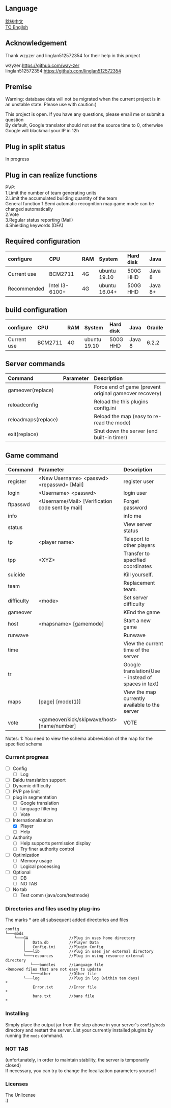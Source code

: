 ## Language  

[跳转中文](https://github.com/deng-rui/Command-Extension/blob/master/README-zh_CN.md)  
[TO Engilsh](https://github.com/deng-rui/Command-Extension/blob/master/README.md)  


## Acknowledgement  

Thank wzyzer and linglan512572354 for their help in this project  

wzyzer:https://github.com/way-zer  
linglan512572354:https://github.com/linglan512572354  

## Premise

Warning: database data will not be migrated when the current project is in an unstable state. Please use with caution:)
  
  
This project is open. If you have any questions, please email me or submit a question    
By default, Google translator should not set the source time to 0, otherwise Google will blackmail your IP in 12h  

## Plug in split status

In progress  

## Plug in can realize functions
PVP:  
1.Limit the number of team generating units  
2.Limit the accumulated building quantity of the team  
General function
1.Semi automatic recognition map game mode can be changed automatically  
2.Vote  
3.Regular status reporting (Mail)  
4.Shielding keywords (DFA)  

## Required configuration  

| configure     | CPU             | RAM   | System        | Hard disk | Java      |
|:---           |:---             |:---   |:---           |:---       |:---       |
| Current use   | BCM2711         | 4G    | ubuntu 19.10  | 500G HHD  | Java 8    |
| Recommended   | Intel I3-6100+  | 4G    | ubuntu 16.04+ | 500G HHD  | Java 8+   |

## build configuration  

| configure     | CPU             | RAM   | System        | Hard disk | Java      | Gradle    |
|:---           |:---             |:---   |:---           |:---       |:---       |:---       |
| Current use   | BCM2711         | 4G    | ubuntu 19.10  | 500G HHD  | Java 8    | 6.2.2     |

## Server commands  

| Command               | Parameter                                          | Description                                           |
|:---                   |:---                                                |:---                                                   |
| gameover(replace)     |                                                    | Force end of game (prevent original gameover recovery)|
| reloadconfig          |                                                    | Reload the this plugins config.ini                    |
| reloadmaps(replace)   |                                                    | Reload the map (easy to re-read the mode)             |
| exit(replace)         |                                                    | Shut down the server (end built-in timer)             |

## Game command  

| Command       | Parameter                                                    | Description                                           |
|:---           |:---                                                          |:---                                                   |
| register      |&lt;New Username&gt; &lt;passwd&gt; &lt;repasswd&gt; [Mail]   | register user                                         |
| login         |&lt;Username&gt; &lt;passwd&gt;                               | login user                                            |
| ftpasswd      |&lt;Username/Mail&gt; [Verification code sent by mail]        | Forget password                                       |
| info          |                                                              | info me                                               |
| status        |                                                              | View server status                                    |
| tp            |&lt;player name&gt;                                           | Teleport to other players                             |
| tpp           |&lt;XYZ&gt;                                                   | Transfer to specified coordinates                     |
| suicide       |                                                              | Kill yourself.                                        |
| team          |                                                              | Replacement team.                                     |
| difficulty    |&lt;mode&gt;                                                  | Set server difficulty                                 |
| gameover      |                                                              | KEnd the game                                         |
| host          |&lt;mapsname&gt; [gamemode]                                   | Start a new game                                      |
| runwave       |                                                              | Runwave                                               |
| time          |                                                              | View the current time of the server                   |
| tr            |                                                              | Google translation(Use - instead of spaces in text)   |
| maps          |[page] [mode(1)]                                              | View the map currently available to the server        |
| vote          |&lt;gameover/kick/skipwave/host&gt; [name/number]             | VOTE                                                  |

Notes:
1: You need to view the schema abbreviation of the map for the specified schema

### Current progress  

- [ ] Config
    - [ ] Log
- [ ] Baidu translation support
- [ ] Dynamic difficulty
- [ ] PVP pre limit
- [ ] plug in segmentation
    - [ ] Google translation
    - [ ] language filtering
    - [ ] Vote
- [ ] Internationalization
    - [x] Player
    - [ ] Help
- [ ] Authority
    - [ ] Help supports permission display
    - [ ] Try finer authority control
- [ ] Optimization
    - [ ] Memory usage
    - [ ] Logical processing
- [ ] Optional
    - [ ] DB
    - [ ] NO TAB
- [ ] No tab
    - [ ] Test comm (java/core/testmode)

### Directories and files used by plug-ins  

The marks \* are all subsequent added directories and files

```
config
└───mods
    └───GA                  //Plug in uses home directory
        │   Data.db         //Player Data
        │   Config.ini      //Plugin Config
        └───lib             //Plug in uses jar external directory
        └───resources       //Plug in using resource external directory   
           └───bundles      //Language file                               -Removed files that are not easy to update
           └───other        //Other file                             
        └───log             //Plug in log (within ten days)               *
            Error.txt       //Error file                                  *
            bans.txt        //bans file                                   *
```

### Installing  

Simply place the output jar from the step above in your server's `config/mods` directory and restart the server.
List your currently installed plugins by running the `mods` command.

### NOT TAB  
(unfortunately, in order to maintain stability, the server is temporarily closed)  
If necessary, you can try to change the localization parameters yourself  


### Licenses  
The Unlicense  
:) 
